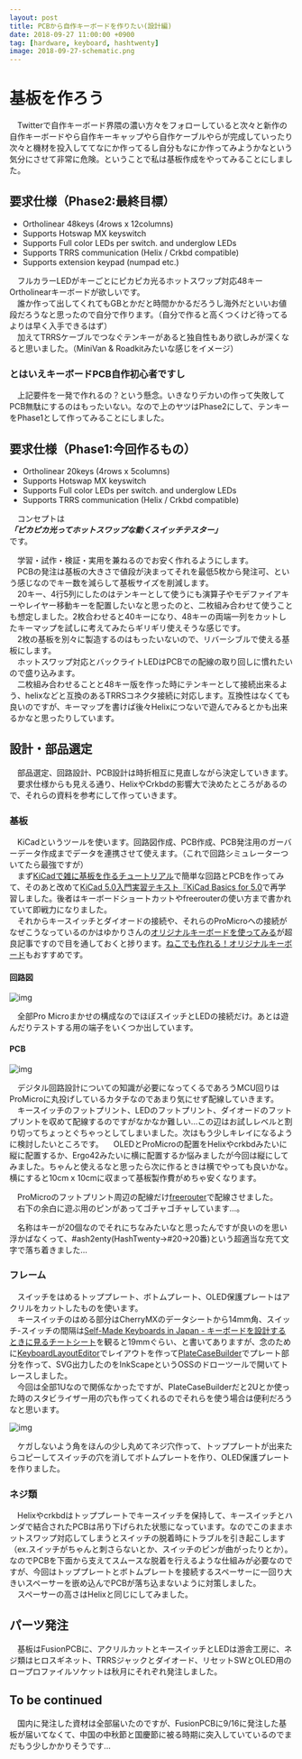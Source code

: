 ```yaml
---
layout: post
title: PCBから自作キーボードを作りたい(設計編)
date: 2018-09-27 11:00:00 +0900
tag: [hardware, keyboard, hashtwenty]
image: 2018-09-27-schematic.png
---
```


# 基板を作ろう

　Twitterで自作キーボード界隈の濃い方々をフォローしていると次々と新作の自作キーボードやら自作キーキャップやら自作ケーブルやらが完成していったり次々と機材を投入しててなにか作ってるし自分もなにか作ってみようかなという気分にさせて非常に危険。ということで私は基板作成をやってみることにしました。

## 要求仕様（Phase2:最終目標）

* Ortholinear 48keys (4rows x 12columns)
* Supports Hotswap MX keyswitch
* Supports Full color LEDs per switch. and underglow LEDs
* Supports TRRS communication (Helix / Crkbd compatible)
* Supports extension keypad (numpad etc.)

　フルカラーLEDがキーごとにピカピカ光るホットスワップ対応48キーOrtholinearキーボードが欲しいです。  
　誰か作って出してくれてもGBとかだと時間かかるだろうし海外だといいお値段だろうなと思ったので自分で作ります。（自分で作ると高くつくけど待ってるよりは早く入手できるはず）  
　加えてTRRSケーブルでつなぐテンキーがあると独自性もあり欲しみが深くなると思いました。（MiniVan & Roadkitみたいな感じをイメージ）  

### とはいえキーボードPCB自作初心者ですし

　上記要件を一発で作れるの？という懸念。いきなりデカいの作って失敗してPCB無駄にするのはもったいない。なので上のヤツはPhase2にして、テンキーをPhase1として作ってみることにしました。  

## 要求仕様（Phase1:今回作るもの）

* Ortholinear 20keys (4rows x 5columns)
* Supports Hotswap MX keyswitch
* Supports Full color LEDs per switch. and underglow LEDs
* Supports TRRS communication (Helix / Crkbd compatible)

　コンセプトは  
***「ピカピカ光ってホットスワップな動くスイッチテスター」***  
です。  

　学習・試作・検証・実用を兼ねるのでお安く作れるようにします。  
　PCBの発注は基板の大きさで値段が決まってそれを最低5枚から発注可、という感じなのでキー数を減らして基板サイズを削減します。  
　20キー、4行5列にしたのはテンキーとして使うにも演算子やモデファイアキーやレイヤー移動キーを配置したいなと思ったのと、二枚組み合わせて使うことも想定しました。2枚合わせると40キーになり、48キーの両端一列をカットしたキーマップを試しに考えてみたらギリギリ使えそうな感じです。  
　2枚の基板を別々に製造するのはもったいないので、リバーシブルで使える基板にします。  
　ホットスワップ対応とバックライトLEDはPCBでの配線の取り回しに慣れたいので盛り込みます。  
　二枚組み合わせることと48キー版を作った時にテンキーとして接続出来るよう、helixなどと互換のあるTRRSコネクタ接続に対応します。互換性はなくても良いのですが、キーマップを書けば後々Helixにつないで遊んでみるとかも出来るかなと思ったりしています。  

## 設計・部品選定

　部品選定、回路設計、PCB設計は時折相互に見直しながら決定していきます。  
　要求仕様からも見える通り、HelixやCrkbdの影響大で決めたところがあるので、それらの資料を参考にして作っていきます。  

### 基板

　KiCadというツールを使います。回路図作成、PCB作成、PCB発注用のガーバーデータ作成までデータを連携させて使えます。（これで回路シミュレーターついてたら最強ですが）  
　まず[KiCadで雑に基板を作るチュートリアル](https://www.slideshare.net/soburi/kicad-53622272)で簡単な回路とPCBを作ってみて、そのあと改めて[KiCad 5.0入門実習テキスト『KiCad Basics for 5.0](https://kosakalab.booth.pm/items/941963)で再学習しました。後者はキーボードショートカットやfreerouterの使い方まで書かれていて即戦力になりました。  
　それからキースイッチとダイオードの接続や、それらのProMicroへの接続がなぜこうなっているのかはゆかりさんの[オリジナルキーボードを使ってみる](http://eucalyn.hatenadiary.jp/entry/original-keyboard-01)が超良記事ですので目を通しておくと捗ります。[ねこでも作れる！オリジナルキーボード](https://booth.pm/ja/items/780027)もおすすめです。  

#### 回路図

![img](/assets/photos/2018-09-27-schematic.png)  

　全部Pro Microまかせの構成なのでほぼスイッチとLEDの接続だけ。あとは遊んだりテストする用の端子をいくつか出しています。  

#### PCB

![img](/assets/photos/2018-09-27-pcb.png)  

　デジタル回路設計についての知識が必要になってくるであろうMCU回りはProMicroに丸投げしているカタチなのであまり気にせず配線していきます。  
　キースイッチのフットプリント、LEDのフットプリント、ダイオードのフットプリントを収めて配線するのですがなかなか難しい…この辺はお試しレベルと割り切ってちょっとぐちゃっとしてしまいました。次はもう少しキレイになるように検討したいところです。
　OLEDとProMicroの配置をHelixやcrkbdみたいに縦に配置するか、Ergo42みたいに横に配置するか悩みましたが今回は縦にしてみました。ちゃんと使えるなと思ったら次に作るときは横でやっても良いかな。横にすると10cm x 10cmに収まって基板製作費がめちゃ安くなります。  

　ProMicroのフットプリント周辺の配線だけ[freerouter](https://github.com/freerouting/freerouting/tree/master/binaries)で配線させました。  
　右下の余白に遊ぶ用のピンがあってゴチャゴチャしています…。  

　名称はキーが20個なのでそれにちなみたいなと思ったんですが良いのを思い浮かばなくって、#ash2enty(HashTwenty->#20->20番)という超適当な充て文字で落ち着きました…  

### フレーム

　スイッチをはめるトッププレート、ボトムプレート、OLED保護プレートはアクリルをカットしたものを使います。  
　キースイッチのはめる部分はCherryMXのデータシートから14mm角、スイッチ-スイッチの間隔は[Self-Made Keyboards in Japan - キーボードを設計するときに見るチートシート](https://scrapbox.io/self-made-kbds-ja/%E3%82%AD%E3%83%BC%E3%83%9C%E3%83%BC%E3%83%89%E3%82%92%E8%A8%AD%E8%A8%88%E3%81%99%E3%82%8B%E3%81%A8%E3%81%8D%E3%81%AB%E8%A6%8B%E3%82%8B%E3%83%81%E3%83%BC%E3%83%88%E3%82%B7%E3%83%BC%E3%83%88)を観ると19mmぐらい、と書いてありますが、念のために[KeyboardLayoutEditor](http://www.keyboard-layout-editor.com/)でレイアウトを作って[PlateCaseBuilder](http://builder.swillkb.com/)でプレート部分を作って、SVG出力したのをInkScapeというOSSのドローツールで開いてトレースしました。  
　今回は全部1Uなので関係なかったですが、PlateCaseBuilderだと2Uとか使った時のスタビライザー用の穴も作ってくれるのでそれらを使う場合は便利だろうなと思います。  

![img](/assets/photos/2018-09-27-plate.png)  

　ケガしないよう角をほんの少し丸めてネジ穴作って、トッププレートが出来たらコピーしてスイッチの穴を消してボトムプレートを作り、OLED保護プレートを作りました。  

### ネジ類

　Helixやcrkbdはトッププレートでキースイッチを保持して、キースイッチとハンダで結合されたPCBは吊り下げられた状態になっています。なのでこのままホットスワップ対応してしまうとスイッチの脱着時にトラブルを引き起こします（ex.スイッチがちゃんと刺さらないとか、スイッチのピンが曲がったりとか）。なのでPCBを下面から支えてスムースな脱着を行えるような仕組みが必要なのですが、今回はトッププレートとボトムプレートを接続するスペーサーに一回り大きいスペーサーを嵌め込んでPCBが落ち込まないように対策しました。  
　スペーサーの高さはHelixと同じにしてみました。  

## パーツ発注

　基板はFusionPCBに、アクリルカットとキースイッチとLEDは游舎工房に、ネジ類はヒロスギネット、TRRSジャックとダイオード、リセットSWとOLED用のロープロファイルソケットは秋月にそれぞれ発注しました。  

## To be continued

　国内に発注した資材は全部届いたのですが、FusionPCBに9/16に発注した基板が届いてなくて、中国の中秋節と国慶節に被る時期に突入していているのでまだもう少しかかりそうです…
